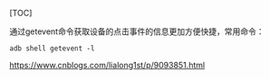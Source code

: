 [TOC]


通过getevent命令获取设备的点击事件的信息更加方便快捷，常用命令：

`adb shell getevent -l`

https://www.cnblogs.com/lialong1st/p/9093851.html